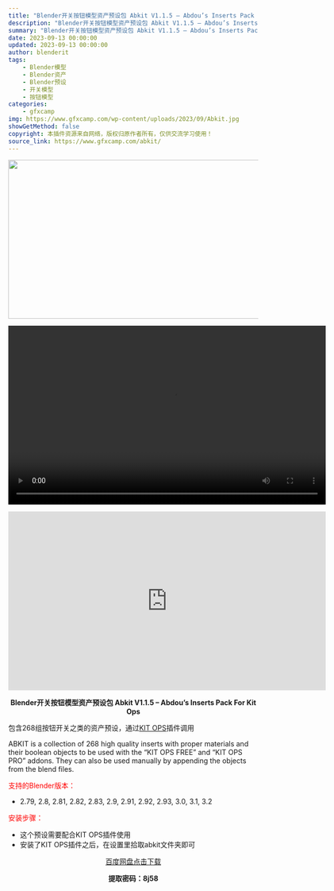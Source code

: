 ```yaml
---
title: "Blender开关按钮模型资产预设包 Abkit V1.1.5 – Abdou’s Inserts Pack For Kit Ops"
description: "Blender开关按钮模型资产预设包 Abkit V1.1.5 – Abdou’s Inserts Pack For Kit Ops 包含268组按钮开关之类的资产预设，通过K..."
summary: "Blender开关按钮模型资产预设包 Abkit V1.1.5 – Abdou’s Inserts Pack For Kit Ops 包含268组按钮开关之类的资产预设，通过K..."
date: 2023-09-13 00:00:00
updated: 2023-09-13 00:00:00
author: blenderit
tags: 
    - Blender模型
    - Blender资产
    - Blender预设
    - 开关模型
    - 按钮模型
categories:
    - gfxcamp
img: https://www.gfxcamp.com/wp-content/uploads/2023/09/Abkit.jpg
showGetMethod: false
copyright: 本插件资源来自网络，版权归原作者所有，仅供交流学习使用！
source_link: https://www.gfxcamp.com/abkit/
---
```

<div><p><img decoding="async" class="aligncenter size-full wp-image-115041" src="https://www.gfxcamp.com/wp-content/uploads/2023/09/Abkit.jpg" data-src="https://www.gfxcamp.com/wp-content/uploads/2023/09/Abkit.jpg" alt="" width="640" height="320" data-srcset="https://www.gfxcamp.com/wp-content/uploads/2023/09/Abkit.jpg 640w, https://www.gfxcamp.com/wp-content/uploads/2023/09/Abkit-150x75.jpg 150w" data-sizes="(max-width: 640px) 100vw, 640px"><br>
</p><center><div style="width: 640px;" class="wp-video"><!--[if lt IE 9]><script>document.createElement('video');</script><![endif]-->
<video class="wp-video-shortcode" id="video-115037-1" width="640" height="360" preload="true" controls="controls"><source type="video/mp4" src="http://cloud.video.taobao.com/play/u/null/p/1/e/6/t/1/426977240698.mp4?_=1"></source><a href="http://cloud.video.taobao.com/play/u/null/p/1/e/6/t/1/426977240698.mp4">http://cloud.video.taobao.com/play/u/null/p/1/e/6/t/1/426977240698.mp4</a></video></div></center><p style="text-align: center;"><iframe loading="lazy" src="https://player.youku.com/embed/XNjAyNzUyODkwNA==" width="640" height="360" frameborder="0" allowfullscreen="allowfullscreen" data-mce-fragment="1"></iframe></p><p style="text-align: center;"><strong>Blender开关按钮模型资产预设包 Abkit V1.1.5 – Abdou’s Inserts Pack For Kit Ops</strong></p><p>包含268组按钮开关之类的资产预设，通过<a title="Blender硬面模型预设插件 Kit Ops 2 Pro: Asset / Kitbashing Addon v2.25.13 – Ryan Edition" href="https://www.gfxcamp.com/kit-ops-2-pro/" target="_blank" rel="noopener">KIT OPS</a>插件调用</p><p>ABKIT is a collection of 268 high quality inserts with proper materials and their boolean objects to be used with the “KIT OPS FREE” and “KIT OPS PRO” addons. They can also be used manually by appending the objects from the blend files.</p><p style="text-align: left;"><span style="color: #ff0000;">支持的Blender版本：</span></p><ul>
<li style="text-align: left;">2.79, 2.8, 2.81, 2.82, 2.83, 2.9, 2.91, 2.92, 2.93, 3.0, 3.1, 3.2</li>
</ul><p style="text-align: left;"><span style="color: #ff0000;">安装步骤：</span></p><ul>
<li>这个预设需要配合KIT OPS插件使用</li>
<li>安装了KIT OPS插件之后，在设置里拾取abkit文件夹即可</li>
</ul><p style="text-align: center;"><a class="maxbutton-3 maxbutton maxbutton-baidu" target="_blank" rel="noopener" href="https://pan.baidu.com/s/1YlPLPdXEzczLli3X5KLsGg?pwd=8j58"><span class="mb-text">百度网盘点击下载</span></a></p><p style="text-align: center;"><strong>提取密码：8j58</strong></p></div>